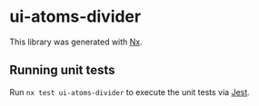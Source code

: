 # ui-atoms-divider

This library was generated with [Nx](https://nx.dev).

## Running unit tests

Run `nx test ui-atoms-divider` to execute the unit tests via [Jest](https://jestjs.io).
